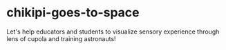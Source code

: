 # chikipi-goes-to-space
Let's help educators and students to visualize sensory experience through lens of cupola and training astronauts!
